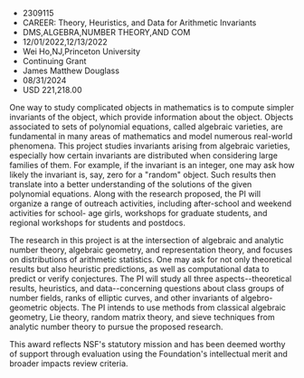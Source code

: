 
* 2309115
* CAREER: Theory, Heuristics, and Data for Arithmetic Invariants
* DMS,ALGEBRA,NUMBER THEORY,AND COM
* 12/01/2022,12/13/2022
* Wei Ho,NJ,Princeton University
* Continuing Grant
* James Matthew Douglass
* 08/31/2024
* USD 221,218.00

One way to study complicated objects in mathematics is to compute simpler
invariants of the object, which provide information about the object. Objects
associated to sets of polynomial equations, called algebraic varieties, are
fundamental in many areas of mathematics and model numerous real-world
phenomena. This project studies invariants arising from algebraic varieties,
especially how certain invariants are distributed when considering large
families of them. For example, if the invariant is an integer, one may ask how
likely the invariant is, say, zero for a "random" object. Such results then
translate into a better understanding of the solutions of the given polynomial
equations. Along with the research proposed, the PI will organize a range of
outreach activities, including after-school and weekend activities for school-
age girls, workshops for graduate students, and regional workshops for students
and postdocs.

The research in this project is at the intersection of algebraic and analytic
number theory, algebraic geometry, and representation theory, and focuses on
distributions of arithmetic statistics. One may ask for not only theoretical
results but also heuristic predictions, as well as computational data to predict
or verify conjectures. The PI will study all three aspects--theoretical results,
heuristics, and data--concerning questions about class groups of number fields,
ranks of elliptic curves, and other invariants of algebro-geometric objects. The
PI intends to use methods from classical algebraic geometry, Lie theory, random
matrix theory, and sieve techniques from analytic number theory to pursue the
proposed research.

This award reflects NSF's statutory mission and has been deemed worthy of
support through evaluation using the Foundation's intellectual merit and broader
impacts review criteria.
